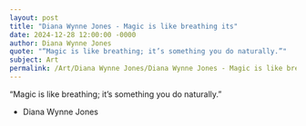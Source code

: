 ```yaml
---
layout: post
title: "Diana Wynne Jones - Magic is like breathing its"
date: 2024-12-28 12:00:00 -0000
author: Diana Wynne Jones
quote: "“Magic is like breathing; it’s something you do naturally.”"
subject: Art
permalink: /Art/Diana Wynne Jones/Diana Wynne Jones - Magic is like breathing its
---
```


“Magic is like breathing; it’s something you do naturally.”

- Diana Wynne Jones
